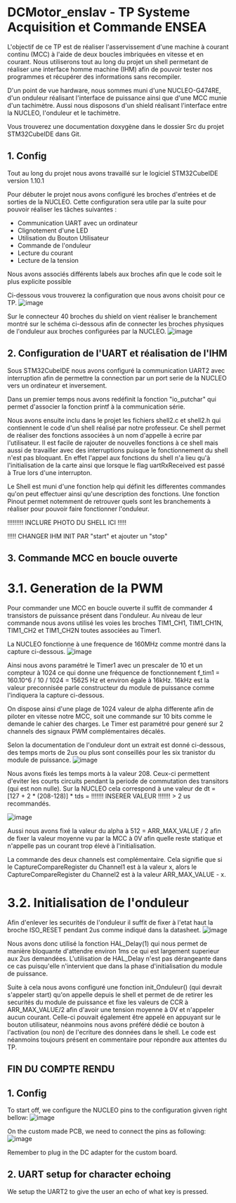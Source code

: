# DCMotor_enslav - TP Systeme Acquisition et Commande ENSEA

L'objectif de ce TP est de réaliser l'asservissement d'une machine à courant continu (MCC) à l'aide de deux boucles imbriquées en vitesse et en courant.
Nous utiliserons tout au long du projet un shell permetant de réaliser une interface homme machine (IHM) afin de pouvoir tester nos programmes et récupérer des informations sans recompiler.

D'un point de vue hardware, nous sommes muni d'une NUCLEO-G474RE, d'un onduleur réalisant l'interface de puissance ainsi que d'une MCC munie d'un tachimètre. Aussi nous disposons d'un shield réalisant l'interface entre la NUCLEO, l'onduleur et le tachimètre.

Vous trouverez une documentation doxygène dans le dossier Src du projet STM32CubeIDE dans Git.



## 1. Config

Tout au long du projet nous avons travaillé sur le logiciel STM32CubeIDE version 1.10.1 

Pour débuter le projet nous avons configuré les broches d'entrées et de sorties de la NUCLEO. Cette configuration sera utile par la suite pour pouvoir réaliser les tâches suivantes :
  - Communication UART avec un ordinateur
  - Clignotement d'une LED
  - Utilisation du Bouton Utilisateur
  - Commande de l'onduleur
  - Lecture du courant
  - Lecture de la tension
 
Nous avons associés différents labels aux broches afin que le code soit le plus explicite possible

Ci-dessous vous trouverez la configuration que nous avons choisit pour ce TP.
![image](https://user-images.githubusercontent.com/113909680/210385445-a4003bec-f136-4493-abe0-0ddb433b127b.png)

Sur le connecteur 40 broches du shield on vient réaliser le branchement montré sur le schéma ci-dessous afin de connecter les broches physiques de l'onduleur aux broches configurées par la NUCLEO.
![image](https://user-images.githubusercontent.com/113909661/205322873-f4ddeada-e1db-4ac6-acd8-8282e608288a.png)



## 2. Configuration de l'UART et réalisation de l'IHM

Sous STM32CubeIDE nous avons configuré la communication UART2 avec interruption afin de permettre la connection par un port serie de la NUCLEO vers un ordinateur et inversement.

Dans un premier temps nous avons redéfinit la fonction "io_putchar" qui permet d'associer la fonction printf à la communication série.

Nous avons ensuite inclu dans le projet les fichiers shell2.c et shell2.h qui contiennent le code d'un shell réalisé par notre professeur. Ce shell permet de réaliser des fonctions associées à un nom d'appelle à ecrire par l'utilisateur. Il est facile de rajouter de nouvelles fonctions à ce shell mais aussi de travailler avec des interruptions puisque le fonctionnement du shell n'est pas bloquant. En effet l'appel aux fonctions du shell n'a lieu qu'à l'initialisation de la carte ainsi que lorsque le flag uartRxReceived est passé à True lors d'une interrupton.

Le Shell est muni d'une fonction help qui définit les differentes commandes qu'on peut effectuer ainsi qu'une description des fonctions.
Une fonction Pinout permet notemment de retrouver quels sont les branchements à réaliser pour pouvoir faire fonctionner l'onduleur.

!!!!!!!!! INCLURE PHOTO DU SHELL ICI !!!!!

!!!!! CHANGER IHM INIT PAR "start" et ajouter un "stop"



## 3. Commande MCC en boucle ouverte

# 3.1. Generation de la PWM

Pour commander une MCC en boucle ouverte il suffit de commander 4 transistors de puissance présent dans l'onduleur. Au niveau de leur commande nous avons utilisé les voies les broches TIM1_CH1, TIM1_CH1N, TIM1_CH2 et TIM1_CH2N toutes associées au Timer1.

La NUCLEO fonctionne à une frequence de 160MHz comme montré dans la capture ci-dessous.
![image](https://user-images.githubusercontent.com/113909680/210412028-f46c2cc4-5f05-4c88-9eb3-dfda564588ef.png)

Ainsi nous avons paramétré le Timer1 avec un prescaler de 10 et un compteur à 1024 ce qui donne une fréquence de fonctionnement f_tim1 = 160.10^6 / 10 / 1024 = 15625 Hz et environ égale à 16kHz. 16kHz est la valeur preconnisée parle constructeur du module de puissance comme l'indiquera la capture ci-dessous.

On dispose ainsi d'une plage de 1024 valeur de alpha differente afin de piloter en vitesse notre MCC, soit une commande sur 10 bits comme le demande le cahier des charges.
Le Timer est paramétré pour generé sur 2 channels des signaux PWM complémentaires décalés.

Selon la documentation de l'onduleur dont un extrait est donné ci-dessous, des temps morts de 2us ou plus sont conseillés pour les six tranistor du module de puissance.
![image](https://user-images.githubusercontent.com/113909680/210416528-0eb02254-e6ed-4c15-aeac-36896295c530.png)

Nous avons fixés les temps morts à la valeur 208. Ceux-ci permettent d'eviter les courts circuits pendant la periode de commutation des transitors (qui est non nulle). Sur la NUCLEO cela correspond à une valeur de 
dt = [127 + 2 * (208-128)] * tds = !!!!!!! INSERER VALEUR !!!!!!!  > 2 us recommandés.

![image](https://user-images.githubusercontent.com/113909680/210417477-edee0be2-4402-41d3-84e3-8fa7ea6dfa91.png)

Aussi nous avons fixé la valeur du alpha à 512 = ARR_MAX_VALUE / 2 afin de fixer la valeur moyenne vu par la MCC à 0V afin quelle reste statique et n'appelle pas un courant trop élevé à l'initialisation.

La commande des deux channels est complémentaire. Cela signifie que si le CaptureCompareRegister du Channel1 est à la valeur x, alors le CaptureCompareRegister du Channel2 est à la valeur ARR_MAX_VALUE - x.

# 3.2. Initialisation de l'onduleur

Afin d'enlever les securités de l'onduleur il suffit de fixer à l'etat haut la broche ISO_RESET pendant 2us comme indiqué dans la datasheet.
![image](https://user-images.githubusercontent.com/113909680/210418857-69e9e9cd-54bd-428a-bc00-c8a04b8304d1.png)

Nous avons donc utilisé la fonction HAL_Delay(1) qui nous permet de manière bloquante d'attendre environ 1ms ce qui est largement superieur aux 2us demandées. L'utilisation de HAL_Delay n'est pas dérangeante dans ce cas puisqu'elle n'intervient que dans la phase d'initialisation du module de puissance.

Suite à cela nous avons configuré une fonction init_Onduleur() (qui devrait s'appeler start) qu'on appelle depuis le shell et permet de de retirer les securités du module de puissance et fixe les valeurs de CCR à ARR_MAX_VALUE/2 afin d'avoir une tension moyenne à 0V et n'appeler aucun courant.
Celle-ci pouvait également être appelé en appuyant sur le bouton utilisateur, néanmoins nous avons préféré dédié ce bouton à l'activation (ou non) de l'ecriture des données dans le shell. Le code est néanmoins toujours présent en commentaire pour répondre aux attentes du TP.




## FIN DU COMPTE RENDU
## 1. Config 
To start off, we configure the NUCLEO pins to the configuration givven right bellow:
![image](https://user-images.githubusercontent.com/113909661/195544779-ca40b81b-0b3d-45dd-8a04-904a3a217c6b.png)

On the custom made PCB, we need to connect the pins as following:
![image](https://user-images.githubusercontent.com/113909661/205322873-f4ddeada-e1db-4ac6-acd8-8282e608288a.png)

Remember to plug in the DC adapter for the custom board. 

## 2. UART setup for character echoing

We setup the UART2 to give the user an echo of what key is pressed.


